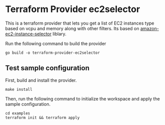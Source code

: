 # Terraform Provider ec2selector

This is a terraform provider that lets you get a list of EC2 instances type based on vcpu and memory along with other filters.
Its based on [amazon-ec2-instance-selector](https://github.com/aws/amazon-ec2-instance-selector) liblary.

Run the following command to build the provider

```shell
go build -o terraform-provider-ec2selector
```

## Test sample configuration

First, build and install the provider.

```shell
make install
```

Then, run the following command to initialize the workspace and apply the sample configuration.

```shell
cd examples
terraform init && terraform apply
```
